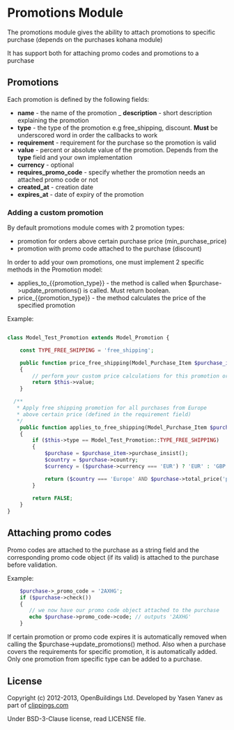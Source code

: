 # Promotions Module

The promotions module gives the ability to attach promotions to specific purchase (depends on the purchases kohana module)

It has support both for attaching promo codes and promotions to a purchase

## Promotions

Each promotion is defined by the following fields:
- __name__ - the name of the promotion
_ __description__ - short description explaining the promotion
- __type__ - the type of the promotion e.g free_shipping, discount. __Must__ be underscored word in order the callbacks to work
- __requirement__ - requirement for the purchase so the promotion is valid
- __value__ - percent or absolute value of the promotion. Depends from the __type__ field and your own implementation
- __currency__ - optional
- __requires_promo_code__ - specify whether the promotion needs an attached promo code or not
- __created_at__ - creation date
- __expires_at__ - date of expiry of the promotion


### Adding a custom promotion

By default promotions module comes with 2 promotion types:
- promotion for orders above certain purchase price (min_purchase_price)
- promotion with promo code attached to the purchase (discount)

In order to add your own promotions, one must implement 2 specific methods in the Promotion model:

- applies_to_{{promotion_type}} - the method is called when $purchase->update_promotions() is called. Must return boolean.
- price_{{promotion_type}} - the method calculates the price of the specified promotion

Example:

```php

class Model_Test_Promotion extends Model_Promotion {

	const TYPE_FREE_SHIPPING = 'free_shipping';

	public function price_free_shipping(Model_Purchase_Item $purchase_item)
	{
		// perform your custom price calculations for this promotion or return a fixed promotion value
		return $this->value;
	}

  /**
   * Apply free shipping promotion for all purchases from Europe 
   * above certain price (defined in the requirement field)
   */
	public function applies_to_free_shipping(Model_Purchase_Item $purchase_item)
	{
		if ($this->type == Model_Test_Promotion::TYPE_FREE_SHIPPING)
		{
			$purchase = $purchase_item->purchase_insist();
			$country = $purchase->country;
			$currency = ($purchase->currency === 'EUR') ? 'EUR' : 'GBP';

			return ($country === 'Europe' AND $purchase->total_price('product') >= (float) $this->requirement AND $currency == $this->currency);
		}
		
		return FALSE;
	}
}

```

## Attaching promo codes

Promo codes are attached to the purchase as a string field and the corresponding promo code object (if its valid) is attached to the purchase before validation. 

Example:

```php
	$purchase->_promo_code = '2AXHG';
	if ($purchase->check())
	{
	   // we now have our promo code object attached to the purchase
	   echo $purchase->promo_code->code; // outputs '2AXHG'
	}
```


If certain promotion or promo code expires it is automatically removed when calling the $purchase->update_promotions() method. Also when a purchase covers the requirements for specific promotion, it is automatically added. Only one promotion from specific type can be added to a purchase. 

## License

Copyright (c) 2012-2013, OpenBuildings Ltd. Developed by Yasen Yanev as part of [clippings.com](http://clippings.com)

Under BSD-3-Clause license, read LICENSE file.

